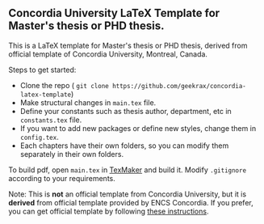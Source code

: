 ## Concordia University LaTeX Template for Master's thesis or PHD thesis.

This is a LaTeX template for Master's thesis or PHD thesis, derived from official template of Concordia University, Montreal, Canada.

Steps to get started:
- Clone the repo ( `git clone https://github.com/geekrax/concordia-latex-template`)
- Make structural changes in `main.tex` file.
- Define your constants such as thesis author, department, etc in `constants.tex` file.
- If you want to add new packages or define new styles, change them in `config.tex`.
- Each chapters have their own folders, so you can modify them separately in their own folders.

To build pdf, open `main.tex` in [TexMaker](http://www.xm1math.net/texmaker/) and build it.
Modify `.gitignore` according to your requirements.


Note: This is **not** an official template from Concordia University, but it is **derived** from official template provided by ENCS Concordia. If you prefer, you can get official template by following [these instructions](https://aits.encs.concordia.ca/helpdesk/faq/showfaq.php?id=138).
